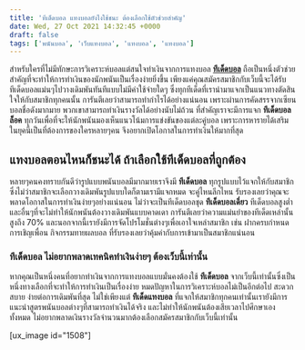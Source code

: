 ```yaml
---
title: 'ทีเด็ดบอล แทงบอลยังไงใช้ชนะ ต้องเลือกใช้ตัวช่วยสำคัญ'
date: Wed, 27 Oct 2021 14:32:45 +0000
draft: false
tags: ['พนันบอล', 'เว็บแทงบอล', 'แทงบอล', 'แทงบอล']
---
```


สำหรับใครที่ไม่มีทักษะการวิเคราะห์บอลแต่สนใจทำเงินจากการแทงบอล [**ทีเด็ดบอล**](/archives/) ถือเป็นหนึ่งตัวช่วยสำคัญที่จะทำให้การทำเงินของนักพนันเป็นเรื่องง่ายยิ่งขึ้น เพียงแค่คุณสมัครสมาชิกกับเว็บนี้จะได้รับทีเด็ดบอลแม่นๆไปวางเดิมพันทันทีแบบไม่มีค่าใช้จ่ายใดๆ ซึ่งทุกทีเด็ดที่เรานำมาแจกเป็นแนวทางตัดสินใจให้กับสมาชิกทุกคนนั้น การันตีเลยว่าสามารถทำกำไรได้อย่างแน่นอน เพราะผ่านการคัดสรรจากเซียนบอลชื่อดังมากมาย พวกเขาสามารถทำเงินรางวัลได้อย่างนับไม่ถ้วน ที่สำคัญเราจะมีการแจก **ทีเด็ดบอลล็อค** ทุกวันเพื่อที่จะให้นักพนันมองเห็นแนวโน้มการแข่งขันของแต่ละคู่บอล เพราะการหารายได้เสริมในยุคนี้เป็นที่ต้องการของใครหลายๆคน จึงอยากเปิดโอกาสในการทำเงินให้มากที่สุด

**แทงบอลตอนไหนก็ชนะได้ ถ้าเลือกใช้ทีเด็ดบอลที่ถูกต้อง**
-------------------------------------------------------

หลายๆคนคงทราบกันดีว่ารูปแบบพนันบอลมีมากมายเราจึงมี **ทีเด็ดบอล** ทุกรูปแบบไว้แจกให้กับสมาชิกซึ่งไม่ว่าสมาชิกจะเลือกวางเดิมพันรูปแบบใดก็ตามเรามีแจกหมด จะคู่ไหนลีกไหน รับรองเลยว่าคุณจะพลาดโอกาสในการทำเงินง่ายๆอย่างแน่นอน ไม่ว่าจะเป็นทีเด็ดบอลชุด **ทีเด็ดบอลเดี่ยว** ทีเด็ดบอลสูงต่ำ และอื่นๆที่จะไม่ทำให้นักพนันต้องวางเดิมพันแบบคาดเดา การันตีเลยว่าความแม่นยำของทีเด็ดเหล่านั้นสูงถึง 70% และนอกจากนี้เรายังมีการจัดโปรโมชั่นต่างๆเพื่อเอาใจเหล่าสมาชิก เช่น ฝากครบกำหนด การเชิญเพื่อน กิจกรรมทายผลบอล ที่รับรองเลยว่าคุ้มค่ากับการเข้ามาเป็นสมาชิกแน่นอน

### **ทีเด็ดบอล ไม่อยากพลาดเทคนิคทำเงินง่ายๆ ต้องเว็บนี้เท่านั้น**

หากคุณเป็นหนึ่งคนที่อยากทำเงินจากการแทงบอลแบบมั่นคงต้องใช้ **ทีเด็ดบอล** จากเว็บนี้เท่านั้นซึ่งเป็นหนึ่งทางเลือกที่จะทำให้การทำเงินเป็นเรื่องง่าย หมดปัญหาในการวิเคราะห์บอลไม่เป็นอีกต่อไป สะดวกสบาย ง่ายต่อการเดิมพันที่สุด ไม่ใช่เพียงแต่ **ทีเด็ดแทงบอล** ที่แจกให้สมาชิกทุกคนเท่านั้นเรายังมีการแนะนำสูตรพนันบอลต่างๆที่สามารถทำเงินได้จริง และไม่ทำให้นักพนันต้องเสียเวลาไปศึกษาเองทั้งหมด ไม่อยากพลาดเงินรางวัลจำนวนมากต้องเลือกสมัครสมาชิกกับเว็บนี้เท่านั้น

\[ux\_image id="1508"\]